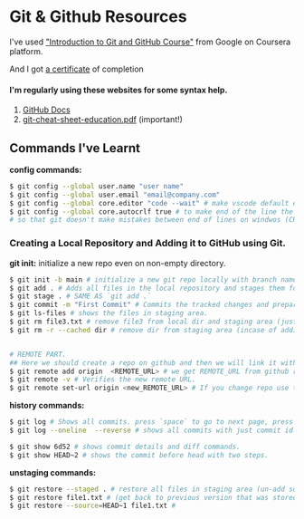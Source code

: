# Git & Github Resources

I've used <a href="https://www.coursera.org/learn/introduction-git-github">"Introduction to Git and GitHub Course"</a> from Google on Coursera platform.<br>

And I got <a href="https://www.coursera.org/account/accomplishments/certificate/LGFNC84W2EEL">a certificate</a> of completion


#### I'm regularly using these websites for some syntax help.

1. [GitHub Docs](https://docs.github.com/en/get-started/importing-your-projects-to-github/importing-source-code-to-github/adding-locally-hosted-code-to-github)
2. [git-cheat-sheet-education.pdf](https://github.com/AbdassalamAhmad/DevOps_Learning_Journey/blob/main/Git%20%26%20GitHub/git-cheat-sheet-education.pdf) (important!)

## Commands I've Learnt

**config commands:**
```bash
$ git config --global user.name "user name"
$ git config --global user.email "email@company.com"
$ git config --global core.editor "code --wait" # make vscode default editor for git. (--wait to make the terminal wait untill we finished editing)
$ git config --global core.autocrlf true # to make end of the line the same on windows and macos.
# so that git doesn't make mistakes between end of lines on windwos (CR LF) and on mac (LF).
```
### Creating a Local Repository and Adding it to GitHub using Git.
**git init:** initialize a new repo even on non-empty directory.
```bash
$ git init -b main # initialize a new git repo locally with branch named "main" NOT "master" (because git moved away from master naming terminology).
$ git add . # Adds all files in the local repository and stages them for commit.
$ git stage . # SAME AS `git add .`
$ git commit -m "First Commit" # Commits the tracked changes and prepares them to be pushed to a remote repository.
$ git ls-files # shows the files in staging area.
$ git rm file3.txt # remove file3 from local dir and staging area (just commit and you'll be done.)
$ git rm -r --cached dir # remove dir from staging area (incase of adding it to gitignore after staging the file)


# REMOTE PART.
## Here we should create a repo on github and then we will link it with local git repo then pushing the code.
$ git remote add origin  <REMOTE_URL> # we get REMOTE_URL from github repo.
$ git remote -v # Verifies the new remote URL.
$ git remote set-url origin <new_REMOTE_URL> # If you change repo use this command to update origin link.
```

**history commands:**
```bash
$ git log # Shows all commits. press `space` to go to next page, press `q` to quit.
$ git log --oneline  --reverse # shows all commits with just commit id and commit message. (--reverse) from start to end.

$ git show 6d52 # shows commit details and diff commands.
$ git show HEAD~2 # shows the commit before head with two steps.
```

**unstaging commands:**
```bash
$ git restore --staged . # restore all files in staging area (un-add so changes stay in working dir).
$ git restore file1.txt # (get back to previous version that was stored in staging area).
$ git restore --source=HEAD~1 file1.txt #